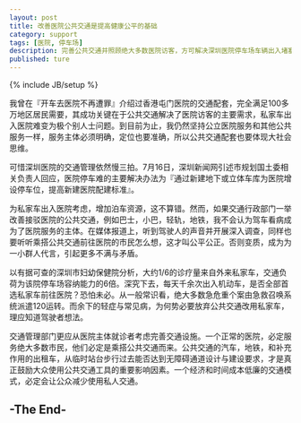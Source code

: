 ```yaml
---
layout: post
title: 改善医院公共交通是提高健康公平的基础
category: support
tags: [医院, 停车场]
description: 完善公共交通并照顾绝大多数医院访客，方可解决深圳医院停车场车辆出入堵塞
published: ture
---
```

{% include JB/setup %}

我曾在『开车去医院不再遭罪』介绍过香港屯门医院的交通配套，完全满足100多万地区居民需要，其成功关键在于公共交通解决了医院访客的主要需求，私家车出入医院难变为极个别人士问题。到目前为止，我仍然坚持公立医院服务和其他公共服务一样，服务主体必须明确，定位也要准确，所以公共交通配套也要体现大社会思维。

可惜深圳医院的交通管理依然慢三拍。7月16日，深圳新闻网引述市规划国土委相关负责人回应，医院停车难的主要解决办法为『通过新建地下或立体车库为医院增设停车位，提高新建医院配建标准』。

为私家车出入医院考虑，增加泊车资源，这不算错。然而，如果交通行政部门一举改善接驳医院的公共交通，例如巴士，小巴，轻轨，地铁，我不会认为驾车看病成为了医院服务的主体。在媒体报道上，听到驾驶人的声音并开展深入调查，同样也要听听乘搭公共交通前往医院的市民怎么想，这才叫公平公正。否则变质，成为为一小群人代言，引起更多不满与矛盾。

以有据可查的深圳市妇幼保健院分析，大约1/6的诊疗量来自外来私家车，交通负荷为该院停车场容纳能力的6倍。深究下去，每天千余次出入机动车，是否全部首选私家车前往医院？恐怕未必。从一般常识看，绝大多数急危重个案由急救召唤系统派遣120运转。而余下的轻症与常见病，为何势必要放弃公共交通改用私家车，理应知道驾驶者想法。

交通管理部门更应从医院主体就诊者考虑完善交通设施。一个正常的医院，必定服务绝大多数市民，他们必定是乘搭公共交通而来。公共交通的汽车，地铁，和补充作用的出租车，从临时站台步行过去能否达到无障碍通道设计与建设要求，才是真正鼓励大众使用公共交通工具的重要影响因素。一个经济和时间成本低廉的交通模式，必定会让公众减少使用私人交通。

-The End-
------
